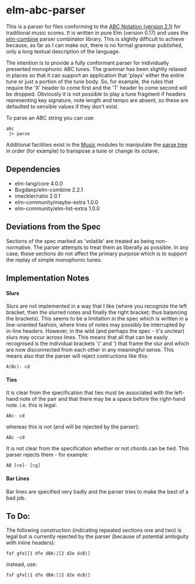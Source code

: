 elm-abc-parser
==============

This is a parser for files conforming to the [ABC Notation (version 2.1)](http://abcnotation.com/wiki/abc:standard:v2.1) for traditional music scores. It is written in pure Elm (version 0.17) and uses the [elm-combine](https://github.com/Bogdanp/elm-combine) parser combinator library.  This is slightly difficult to achieve because, as far as I can make out, there is no formal grammar published, only a long textual description of the language.

The intention is to provide a fully conformant parser for individually presented monophonic ABC tunes.  The grammar has been slightly relaxed in places so that it can support an application that 'plays' either the entire tune or just a portion of the tune body.  So, for example, the rules that require the 'X' header to come first and the 'T' header to come second will be dropped.  Obviously it is not possible to play a tune fragment if headers representing key signature, note length and tempo are absent, so these are defaulted to sensible values if they don't exist.

To parse an ABC string you can use:

    abc
     |> parse 
     
Additional facilities exist in the [Music](https://github.com/newlandsvalley/elm-abc-parser/tree/master/src/Music) modules to manipulate the [parse tree](https://github.com/newlandsvalley/elm-abc-parser/blob/master/src/Abc/ParseTree.elm) in order (for example) to transpose a tune or change its octave.
     
Dependencies
------------

*  elm-lang/core 4.0.0
*  Bogdanp/elm-combine 2.2.1
*  imeckler/ratio 2.0.1
*  elm-community/maybe-extra 1.0.0
*  elm-community/elm-list-extra 1.0.0

Deviations from the Spec
------------------------

Sections of the spec marked as 'volatile' are treated as being non-normative.  The parser attempts to treat them as liberally as possible.  In any case, these sections do not affect the primary purpose which is to support the replay of simple monophonic tunes.

Implementation Notes
--------------------

#### Slurs

Slurs are not implemented in a way that I like (where you recognize the left bracket, then the slurred notes and finally the right bracket; thus balancing the brackets).  This seems to be a limitation in the spec which is written in a line-oriented fashion, where lines of notes may possibly be interrupted by in-line headers. However, in the wild (and perhaps the spec - it's unclear) slurs may occur across lines.  This means that all that can be easily recognised is the individual brackets '(' and ') that frame   the slur and which are now disconnected from each other in any meaningful sense.  This means also that the parser will reject contructions like this:

    A(Bc)- cd
    
#### Ties

It is clear from the specification that ties must be associated with the left-hand note of the pair and that there may be a space before the right-hand note.  i.e. this is legal:
   
    ABc- cd
    
whereas this is not (and will be rejected by the parser):

    ABc -cd
    
It is not clear from the specification whether or not chords can be tied. This parser rejects them - for example:

    AB [ce]- [cg]
    
#### Bar Lines
    
Bar lines are specified very badly and the parser tries to make the best of a bad job.

To Do:
------

The following construction (indicating repeated sections one and two) is legal but is currently rejected by the parser (because of potential ambiguity with inline headers):

    faf gfe|[1 dfe dBA:|[2 d2e dcB|]
    
instead, use:

    faf gfe[|1 dfe dBA:[|2 d2e dcB|]


 




